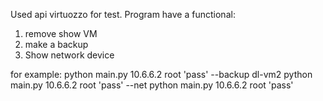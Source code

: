Used api virtuozzo for test. Program have a functional:
1) remove show VM
2) make a backup
3) Show network device

for example:
python main.py 10.6.6.2 root 'pass' --backup dl-vm2
python main.py 10.6.6.2 root 'pass' --net
python main.py 10.6.6.2 root 'pass'
